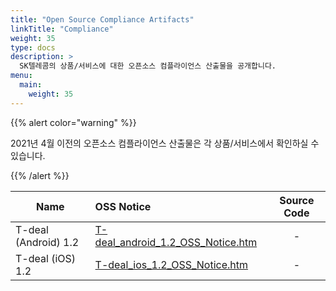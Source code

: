 ```yaml
---
title: "Open Source Compliance Artifacts"
linkTitle: "Compliance"
weight: 35
type: docs
description: >
  SK텔레콤의 상품/서비스에 대한 오픈소스 컴플라이언스 산출물을 공개합니다. 
menu:
  main:
    weight: 35
---
```


{{% alert color="warning" %}}

2021년 4월 이전의 오픈소스 컴플라이언스 산출물은 각 상품/서비스에서 확인하실 수 있습니다. 

{{% /alert %}}

| Name | OSS Notice | Source Code |
|---|:---|:---:|
| T-deal (Android) 1.2 | [T-deal_android_1.2_OSS_Notice.htm](./T-deal_android_1.2_OSS_Notice.htm)  | - |
| T-deal (iOS) 1.2 | [T-deal_ios_1.2_OSS_Notice.htm](./T-deal_ios_1.2_OSS_Notice.htm)  | - |
